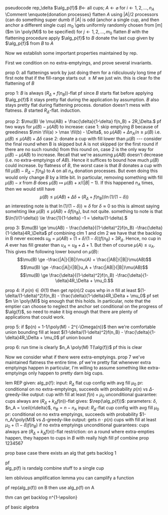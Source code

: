 pseudocode rep_\delta $\alg_p{f}$
  $B \gets$ all cups; $A \gets \varnothing$
  for $i \gets 1,2,\ldots, n_A$ \Comment \enquote{donation processes}
    flatten $A$ using $|A|/2$ processors (can do something super
        dumb if $|A|$ is odd (anchor a single cup, and then
          anchor a different single cup)
    $m_0$ \gets uniformly randomly chosen from $[m]$ ($m \in \poly(M)$ to be specified)
    for $j \gets 1,2,\ldots, m_0$
      flatten $B$ with the flattening procedure
      apply $\alg_p{f}$ to $B$
    donate the last cup given by $\alg_p{f}$ from $B$ to $A$

Now we establish some important properties maintained by rep.

First we condition on no extra-emptyings, and prove several
invariants.

prop 0:
all flattenings work by just doing them for a ridiculously long time
  pf
  first note that if the fill-range starts out $\ge M$ we just win.
  this is clear fo the flattening of $B$

prop 1: $B$ is always $(R_\Delta + f(n_B))$-flat
  pf since $B$ starts flat before applying $\alg_p{f}$ it stays pretty flat during the
  application by assumption. $B$ also stays pretty flat during flattening
  process. donation doesn't mess with flatness. $B$ started $R_\Delta$-flat. 
  induction.

prop 2: $\mu(B) \le \mu(AB) + \frac{\delta}{1-\delta} f(n_B) + 2R_\Delta.$
  pf 
  two ways for $\mu(B) - \mu(AB)$ to increase:
    case 1: skip emptying $B$
      because of greediness $\min \fil(a) > \max \fil(b) - \Delta$, so $\mu(AB) + \Delta n_A/n \ge \mu(B)$
      i.e. $\mu(B) \le \mu(AB) + \Delta \delta$
    case 2: donate a cup with fill lower than $\mu(B)$
    ---
    consider the final round when B is skipped but A is not skipped (or the first round if there are no such rounds)
    from this round on, case 2 is the only way for $\mu(B) - \mu(AB)$
    to increase. Recall that we're assuming $\mu(AB)$
    doesn't decrease (i.e. no extra-emptyings of $AB$). 
    Hence it suffices to bound how much $\mu(B)$ could increase.
    by flatness of $B$, the worst case is that $B$ donates a cup with
    fill $\mu(B) - R_\Delta - f(n_B)$ to $A$ on all $n_A$
    donation processes. But even doing this would only change
    $B$ by a little bit. In particular, removing something with
    fill $\mu(B)-x$ from $B$ does $\mu(B) \mapsto \mu(B) + x/(|B|-1)$.
    If this happened $n_A$ times, then we would still have 
    $$\mu(B) \le \mu(AB) + \Delta\delta + (R_\Delta + f(n_B))\ln(1/(1-\delta))$$
    an interesting note is that $\ln(1/(1-\delta)) \approx \delta$ for $\delta \approx 0$ 
    so this is almost saying somehting like $\mu(B) \le \mu(AB) + \delta f(n_B)$, but not quite.
    something to note is that $\ln(1/(1-\delta)) \le \frac{1}{1-\delta} -1 = \delta/(1-\delta).$

prop 3: $\mu(B) \ge \mu(AB) - \frac{\delta}{(1-\delta)^2}f(n_B) -\frac{\delta}{1-\delta}4R_\Delta$
  pf
  combining clm 1 and clm 2 we have that the backlog in B never
  exceeds $u_B = \mu(AB) + (1+\delta/(1-\delta)) f(n_B) + 3R_\Delta$.
  Hence, no cup in $A$ ever has fill greater than $u_A = u_B + \Delta + 1$.
  But then of course $\mu(A) \le u_A$.
  This gives the following lower bound on $\mu(B)$: 
  $$\mu(B) \ge -\frac{|A|}{|B|}\mu(A) + \frac{|AB|}{|B|}\mu(AB)$$
  $$\mu(B) \ge -\frac{|A|}{|B|}u_A + \frac{|AB|}{|B|}\mu(AB)$$
  $$\mu(B) \ge \frac{\delta}{(1-\delta)^2}f(n_B) -\frac{\delta}{1-\delta}4R_\Delta + \mu_0.$$

prop 4: if $p(n) \in \Theta(1)$ then get $n p(n)/2$ cups whp in $n$
fill at least $(1-\delta/(1-\delta)^2)f(n_B) - \frac{\delta}{1-\delta}4R_\Delta + \mu_0$
  pf set $m \in \poly(M)$ big enough that this holds. In
  particular, note that the emptier can choose to neglect the
  anchor set conditional on the progress of $\alg{f}$, so need
  to make it big enough that there are plenty of applications
  that could work.

prop 5: if $p(n) = 1-1/\poly(M) - 2^{-\Omega(n)}$ then we're comfortable union bounding
fill at least $(1-\delta/(1-\delta)^2)f(n_B) - \frac{\delta}{1-\delta}4R_\Delta + \mu_0$
pf union bound

prop 6: run time is clearly $n_A \poly(M) T(\alg{f})$
  pf this is clear

Now we consider what if there were extra-emptyings.
prop 7 we've maintained flatness the entire time.
pf we're pretty flat whenever extra emptyings happen
in particular, I'm willing to assume something like
extra-emptyings only happen to pretty darn big cups.

lem REP
given: 
  alg_p{f}:
    input: $R_\Delta$ flat cup config with avg fill $\mu_0$
    pr: conditional on no extra-emptyings, succeeds with probability $p(n)$ vs $\Delta$-greedy-like
    output: cup with fill at least $f(n) + \mu_0$ 
    unconditional guarantee: cups always are $(R_\Delta + k_\Delta f(n))$-flat
gives:
  $\rep(\alg_p{f})$:
    parameters: $\delta$, $n_A = \ceil{n\delta}$, $n_B = n-n_A$
    input: $R_\Delta$-flat cup config with avg fill $\mu_0$
    pr: conditional on no extra emptyings, succeeds with probability $1-n_A/\poly(M)$ vs $\Delta$-greedy-like
    output: gets $n\cdot p(n)$ cups with fill at least $\mu_0 + (1-\delta)f(n_B)$ if no extra emptyings
    unconditional guarantees: cups always are $(R_\Delta + k_\Delta f(n))$-flat
    restriction: on a round where extra-empties happen, they happen to cups in $B$ with really high fill
pf 
combine prop 1234567

prop base case
there exists an alg that gets backlog 1

pf  
alg_p(f) is randalg
combine stuff to a single cup

lem oblivious amplification lemma
you can camplify a function

pf 
rep(alg_p(f)) on B
then use alg_p(f) on A

thm
can get backlog n^{1-\epsilon}

pf
basic algebra

